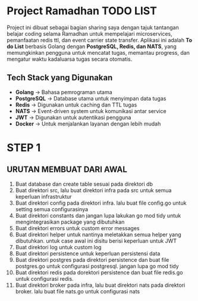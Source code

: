 # Project Ramadhan TODO LIST 

Project ini dibuat sebagai bagian sharing saya dengan tajuk tantangan belajar coding selama Ramadhan untuk mempelajari microservices, pemanfaatan redis ttl, dan event carrier state transfer.
Aplikasi ini adalah **To do List** berbasis Golang dengan **PostgreSQL, Redis, dan NATS**, yang memungkinkan pengguna untuk mencatat tugas, memantau progress, dan mengatur waktu kadaluarsa tugas secara otomatis.  

## **Tech Stack yang Digunakan**  
- **Golang** → Bahasa pemrograman utama  
- **PostgreSQL** → Database utama untuk menyimpan data tugas  
- **Redis** → Digunakan untuk caching dan TTL tugas  
- **NATS** → Event-driven system untuk komunikasi antar service  
- **JWT** → Digunakan untuk autentikasi pengguna  
- **Docker** → Untuk menjalankan layanan dengan lebih mudah  

# STEP 1

## URUTAN MEMBUAT DARI AWAL
1. Buat database dan create table sesuai pada direktori db
2. Buat direktori src, lalu buat direktori infra pada src untuk semua keperluan infrastruktur
3. Buat direktori config pada direktori infra. lalu buat file config.go untuk setting semua configurasinya
4. Buat direktori constants dan jangan lupa lakukan go mod tidy untuk mengintegrasikan package yang dibutuhkan
5. Buat direktori errors untuk custom error messages
6. Buat direktori helper untuk nantinya meletakkan semua helper yang dibutuhkan. untuk case awal ini disitu berisi keperluan untuk JWT
7. Buat direktori log untuk custom log
8. Buat direktori persistence untuk keperluan persistensi data
9. Buat direktori postgres pada direktori persistence dan buat file postgres.go untuk configurasi postgresql. jangan lupa go mod tidy
10. Buat direktori redis pada dorektori persistence dan buat file redis.go untuk configurasi redis.
11. Buat direktori broker pada infra, lalu buat direktori nats pada direktori broker. lalu buat file nats.go untuk configurasi nats


